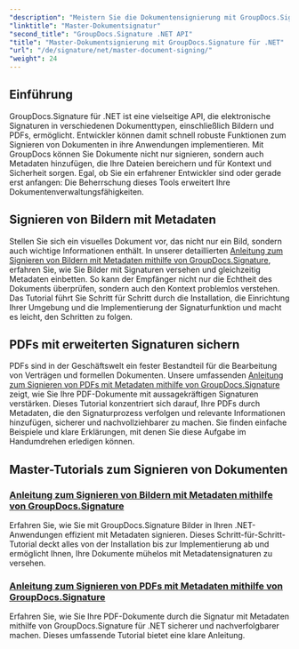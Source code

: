```yaml
---
"description": "Meistern Sie die Dokumentensignierung mit GroupDocs.Signature für .NET in unseren ausführlichen Tutorials. Signieren Sie Bilder und PDFs mühelos mit Metadaten."
"linktitle": "Master-Dokumentsignatur"
"second_title": "GroupDocs.Signature .NET API"
"title": "Master-Dokumentsignierung mit GroupDocs.Signature für .NET"
"url": "/de/signature/net/master-document-signing/"
"weight": 24
---
```


## Einführung

GroupDocs.Signature für .NET ist eine vielseitige API, die elektronische Signaturen in verschiedenen Dokumenttypen, einschließlich Bildern und PDFs, ermöglicht. Entwickler können damit schnell robuste Funktionen zum Signieren von Dokumenten in ihre Anwendungen implementieren. Mit GroupDocs können Sie Dokumente nicht nur signieren, sondern auch Metadaten hinzufügen, die Ihre Dateien bereichern und für Kontext und Sicherheit sorgen. Egal, ob Sie ein erfahrener Entwickler sind oder gerade erst anfangen: Die Beherrschung dieses Tools erweitert Ihre Dokumentenverwaltungsfähigkeiten.

## Signieren von Bildern mit Metadaten  
Stellen Sie sich ein visuelles Dokument vor, das nicht nur ein Bild, sondern auch wichtige Informationen enthält. In unserer detaillierten [Anleitung zum Signieren von Bildern mit Metadaten mithilfe von GroupDocs.Signature](./signing-images-with-metadata/), erfahren Sie, wie Sie Bilder mit Signaturen versehen und gleichzeitig Metadaten einbetten. So kann der Empfänger nicht nur die Echtheit des Dokuments überprüfen, sondern auch den Kontext problemlos verstehen. Das Tutorial führt Sie Schritt für Schritt durch die Installation, die Einrichtung Ihrer Umgebung und die Implementierung der Signaturfunktion und macht es leicht, den Schritten zu folgen.

## PDFs mit erweiterten Signaturen sichern  
PDFs sind in der Geschäftswelt ein fester Bestandteil für die Bearbeitung von Verträgen und formellen Dokumenten. Unsere umfassenden [Anleitung zum Signieren von PDFs mit Metadaten mithilfe von GroupDocs.Signature](./signing-pdf-with-metadata/) zeigt, wie Sie Ihre PDF-Dokumente mit aussagekräftigen Signaturen verstärken. Dieses Tutorial konzentriert sich darauf, Ihre PDFs durch Metadaten, die den Signaturprozess verfolgen und relevante Informationen hinzufügen, sicherer und nachvollziehbarer zu machen. Sie finden einfache Beispiele und klare Erklärungen, mit denen Sie diese Aufgabe im Handumdrehen erledigen können.

## Master-Tutorials zum Signieren von Dokumenten
### [Anleitung zum Signieren von Bildern mit Metadaten mithilfe von GroupDocs.Signature](./signing-images-with-metadata/)
Erfahren Sie, wie Sie mit GroupDocs.Signature Bilder in Ihren .NET-Anwendungen effizient mit Metadaten signieren. Dieses Schritt-für-Schritt-Tutorial deckt alles von der Installation bis zur Implementierung ab und ermöglicht Ihnen, Ihre Dokumente mühelos mit Metadatensignaturen zu versehen.
### [Anleitung zum Signieren von PDFs mit Metadaten mithilfe von GroupDocs.Signature](./signing-pdf-with-metadata/)
Erfahren Sie, wie Sie Ihre PDF-Dokumente durch die Signatur mit Metadaten mithilfe von GroupDocs.Signature für .NET sicherer und nachverfolgbarer machen. Dieses umfassende Tutorial bietet eine klare Anleitung.